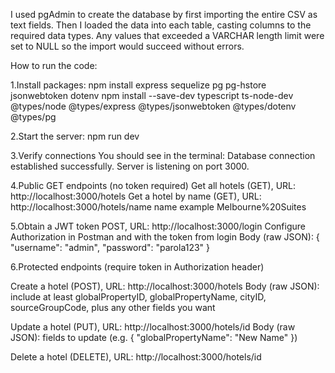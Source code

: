 I used pgAdmin to create the database by first importing the entire CSV as text fields. Then I loaded the data into each table, casting columns to the required data types. Any values that exceeded a VARCHAR length limit were set to NULL so the import would succeed without errors.

How to run the code:

1.Install packages:
npm install express sequelize pg pg-hstore jsonwebtoken dotenv
npm install --save-dev typescript ts-node-dev @types/node @types/express @types/jsonwebtoken @types/dotenv @types/pg

2.Start the server:
npm run dev

3.Verify connections
You should see in the terminal:
Database connection established successfully.
Server is listening on port 3000.

4.Public GET endpoints (no token required)
Get all hotels (GET), URL: http://localhost:3000/hotels
Get a hotel by name (GET), URL: http://localhost:3000/hotels/name
name example Melbourne%20Suites

5.Obtain a JWT token
POST, URL: http://localhost:3000/login
Configure Authorization in Postman and with the token from login
Body (raw JSON): { "username": "admin", "password": "parola123" }


6.Protected endpoints (require token in Authorization header)

Create a hotel (POST), URL: http://localhost:3000/hotels
Body (raw JSON): include at least globalPropertyID, globalPropertyName, cityID, sourceGroupCode, plus any other fields you want

Update a hotel (PUT), URL: http://localhost:3000/hotels/id
Body (raw JSON): fields to update (e.g. { "globalPropertyName": "New Name" })

Delete a hotel (DELETE), URL: http://localhost:3000/hotels/id